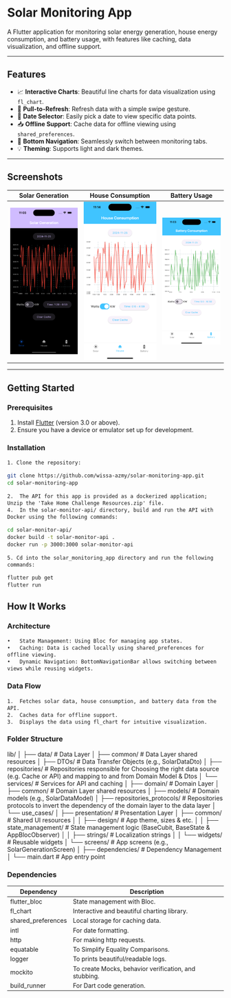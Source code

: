 # **Solar Monitoring App**

A Flutter application for monitoring solar energy generation, house energy consumption, and battery usage, with features like caching, data visualization, and offline support.

---

## **Features**
- 📈 **Interactive Charts**: Beautiful line charts for data visualization using `fl_chart`.
- 🔄 **Pull-to-Refresh**: Refresh data with a simple swipe gesture.
- 📅 **Date Selector**: Easily pick a date to view specific data points.
- 📥 **Offline Support**: Cache data for offline viewing using `shared_preferences`.
- 🧭 **Bottom Navigation**: Seamlessly switch between monitoring tabs.
- 💡 **Theming**: Supports light and dark themes.

---

## **Screenshots**

| Solar Generation                | House Consumption               | Battery Usage                       |
|---------------------------------|---------------------------------|-------------------------------------|
| ![Solar](screenshots/solar.png) | ![House](screenshots/house.png) | ![Battery](screenshots/battery.png) |

---

## **Getting Started**

### **Prerequisites**
1. Install [Flutter](https://flutter.dev/docs/get-started/install) (version 3.0 or above).
2. Ensure you have a device or emulator set up for development.




### **Installation**

    1. Clone the repository:

   ```bash
   git clone https://github.com/wissa-azmy/solar-monitoring-app.git
   cd solar-monitoring-app
   ```

    2.  The API for this app is provided as a dockerized application; Unzip the 'Take Home Challenge Resources.zip' file.
    4.  In the solar-monitor-api/ directory, build and run the API with Docker using the following commands:

```bash
cd solar-monitor-api/
docker build -t solar-monitor-api . 
docker run -p 3000:3000 solar-monitor-api
```

    5. Cd into the solar_monitoring_app directory and run the following commands:

```bash
flutter pub get
flutter run
```

## **How It Works**

### **Architecture**

	•	State Management: Using Bloc for managing app states.
	•	Caching: Data is cached locally using shared_preferences for offline viewing.
	•	Dynamic Navigation: BottomNavigationBar allows switching between views while reusing widgets.

### **Data Flow**

	1.	Fetches solar data, house consumption, and battery data from the API.
	2.	Caches data for offline support.
	3.	Displays the data using fl_chart for intuitive visualization.

### **Folder Structure**

lib/
│
├── data/                      # Data Layer
│   ├── common/                  # Data Layer shared resources
│   ├── DTOs/                    # Data Transfer Objects (e.g., SolarDataDto)
│   ├── repositories/            # Repositories responsible for Choosing the right data source (e.g. Cache or API) and mapping to and from Domain Model & Dtos
│   └── services/                # Services for API and caching
│
├── domain/                    # Domain Layer
│   ├── common/                  # Domain Layer shared resources
│   ├── models/                  # Domain models (e.g., SolarDataModel)
│   ├── repositories_protocols/  # Repositories protocols to invert the dependency of the domain layer to the data layer
│   └── use_cases/
│
├── presentation/             # Presentation Layer
│   ├── common/                 # Shared UI resources
│   │   ├── design/             # App theme, sizes & etc.
│   │   ├── state_management/   # State management logic (BaseCubit, BaseState & AppBlocObserver)
│   │   ├── strings/            # Localization strings
│   │   └── widgets/            # Reusable widgets
│   └── screens/                # App screens (e.g., SolarGenerationScreen)
│
├── dependencies/                  # Dependency Management
│
└── main.dart                   # App entry point

### **Dependencies**

| Dependency         | Description                                           |
|--------------------|-------------------------------------------------------|
| flutter_bloc       | State management with Bloc.                           |
| fl_chart           | Interactive and beautiful charting library.           |
| shared_preferences | Local storage for caching data.                       |
| intl               | For date formatting.                                  |
| http               | For making http requests.                             |
| equatable          | To Simplify Equality Comparisons.                     |
| logger             | To prints beautiful/readable logs.                    |
| mockito            | To create Mocks, behavior verification, and stubbing. |
| build_runner       | For Dart code generation.                             |

